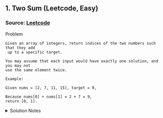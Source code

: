 ## 1. Two Sum (Leetcode, Easy)
### Source: [Leetcode](https://leetcode.com/problems/two-sum/description/)

Problem

```
Given an array of integers, return indices of the two numbers such that they add
 up to a specific target.

You may assume that each input would have exactly one solution, and you may not
use the same element twice.

Example:

Given nums = [2, 7, 11, 15], target = 9,

Because nums[0] + nums[1] = 2 + 7 = 9,
return [0, 1].
```

<details>
<summary>Solution Notes</summary>
__Bruteforce (also Space Efficient)__  
Iterate through array. For each integer, find the new target and search the rest
 of the sub-array for it.

__Time Efficient__  
You can find the result in one pass by using a map with key being the integer
value, and the value being the index. As you iterate through the array, check to
 see if the new target exists, and if so return.
</details>
